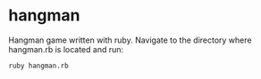 # hangman
Hangman game written with ruby.
Navigate to the directory where hangman.rb is located and run:

```
ruby hangman.rb
```
